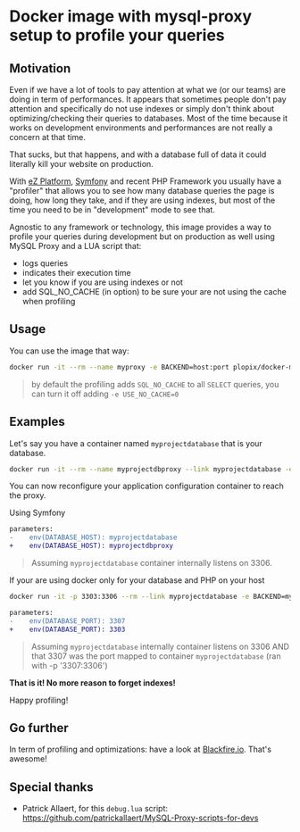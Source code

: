# Docker image with mysql-proxy setup to profile your queries

## Motivation

Even if we have a lot of tools to pay attention at what we (or our teams) are doing in term of performances. It appears 
that sometimes people don't pay attention and specifically do not use indexes or simply don't think about
optimizing/checking their queries to databases. Most of the time because it works on development environments and 
performances are not really a concern at that time.

That sucks, but that happens, and with a database full of data it could literally kill your website on production.

With [eZ Platform](https://ezplatform.com), [Symfony](http://symfony.com) and recent PHP Framework you usually have a
"profiler" that allows you to see how many database queries the page is doing, how long they take, and if they are using
indexes, but most of the time you need to be in "development" mode to see that.

Agnostic to any framework or technology, this image provides a way to profile your queries during development but on 
production as well using MySQL Proxy and a LUA script that:

- logs queries
- indicates their execution time
- let you know if you are using indexes or not
- add SQL_NO_CACHE (in option) to be sure your are not using the cache when profiling

## Usage

You can use the image that way:

```bash
docker run -it --rm --name myproxy -e BACKEND=host:port plopix/docker-mysqlproxyprofiler
```

> by default the profiling adds `SQL_NO_CACHE` to all `SELECT` queries, you can turn it off adding `-e USE_NO_CACHE=0`

## Examples 

Let's say you have a container named `myprojectdatabase` that is your database.

```bash
docker run -it --rm --name myprojectdbproxy --link myprojectdatabase -e BACKEND=myprojectdatabase:3306 plopix/docker-mysqlproxyprofiler
```

You can now reconfigure your application configuration container to reach the proxy.

Using Symfony

```diff
parameters:
-    env(DATABASE_HOST): myprojectdatabase
+    env(DATABASE_HOST): myprojectdbproxy
```

> Assuming `myprojectdatabase` container internally listens on 3306.

If your are using docker only for your database and PHP on your host
```bash
docker run -it -p 3303:3306 --rm --link myprojectdatabase -e BACKEND=myprojectdatabase:3306 plopix/docker-mysqlproxyprofiler
```

```diff
parameters:
-    env(DATABASE_PORT): 3307
+    env(DATABASE_PORT): 3303
```

> Assuming `myprojectdatabase` internally container listens on 3306 AND that 3307 was the port mapped to container
`myprojectdatabase` (ran with -p '3307:3306')

**That is it! No more reason to forget indexes!**

Happy profiling!

## Go further 

In term of profiling and optimizations: have a look at [Blackfire.io](https://blackfire.io). That's awesome!


## Special thanks

- Patrick Allaert, for this `debug.lua` script: https://github.com/patrickallaert/MySQL-Proxy-scripts-for-devs
